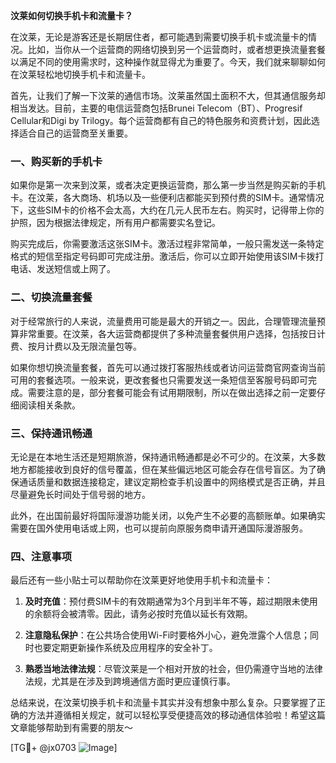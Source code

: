 **汶莱如何切换手机卡和流量卡？**

在汶莱，无论是游客还是长期居住者，都可能遇到需要切换手机卡或流量卡的情况。比如，当你从一个运营商的网络切换到另一个运营商时，或者想更换流量套餐以满足不同的使用需求时，这种操作就显得尤为重要了。今天，我们就来聊聊如何在汶莱轻松地切换手机卡和流量卡。

首先，让我们了解一下汶莱的通信市场。汶莱虽然国土面积不大，但其通信服务却相当发达。目前，主要的电信运营商包括Brunei Telecom（BT）、Progresif Cellular和Digi by Trilogy。每个运营商都有自己的特色服务和资费计划，因此选择适合自己的运营商至关重要。

### 一、购买新的手机卡

如果你是第一次来到汶莱，或者决定更换运营商，那么第一步当然是购买新的手机卡。在汶莱，各大商场、机场以及一些便利店都能买到预付费的SIM卡。通常情况下，这些SIM卡的价格不会太高，大约在几元人民币左右。购买时，记得带上你的护照，因为根据法律规定，所有用户都需要实名登记。

购买完成后，你需要激活这张SIM卡。激活过程非常简单，一般只需发送一条特定格式的短信至指定号码即可完成注册。激活后，你可以立即开始使用该SIM卡拨打电话、发送短信或上网了。

### 二、切换流量套餐

对于经常旅行的人来说，流量费用可能是最大的开销之一。因此，合理管理流量预算非常重要。在汶莱，各大运营商都提供了多种流量套餐供用户选择，包括按日计费、按月计费以及无限流量包等。

如果你想切换流量套餐，首先可以通过拨打客服热线或者访问运营商官网查询当前可用的套餐选项。一般来说，更改套餐也只需要发送一条短信至客服号码即可完成。需要注意的是，部分套餐可能会有试用期限制，所以在做出选择之前一定要仔细阅读相关条款。

### 三、保持通讯畅通

无论是在本地生活还是短期旅游，保持通讯畅通都是必不可少的。在汶莱，大多数地方都能接收到良好的信号覆盖，但在某些偏远地区可能会存在信号盲区。为了确保通话质量和数据连接稳定，建议定期检查手机设置中的网络模式是否正确，并且尽量避免长时间处于信号弱的地方。

此外，在出国前最好将国际漫游功能关闭，以免产生不必要的高额账单。如果确实需要在国外使用电话或上网，也可以提前向原服务商申请开通国际漫游服务。

### 四、注意事项

最后还有一些小贴士可以帮助你在汶莱更好地使用手机卡和流量卡：

1. **及时充值**：预付费SIM卡的有效期通常为3个月到半年不等，超过期限未使用的余额将会被清零。因此，请务必按时充值以延长有效期。
   
2. **注意隐私保护**：在公共场合使用Wi-Fi时要格外小心，避免泄露个人信息；同时也要定期更新操作系统及应用程序的安全补丁。

3. **熟悉当地法律法规**：尽管汶莱是一个相对开放的社会，但仍需遵守当地的法律法规，尤其是在涉及到跨境通信方面时更应谨慎行事。

总结来说，在汶莱切换手机卡和流量卡其实并没有想象中那么复杂。只要掌握了正确的方法并遵循相关规定，就可以轻松享受便捷高效的移动通信体验啦！希望这篇文章能够帮助到有需要的朋友～

[TG💪+ @jx0703 ![Image](https://github.com/user-attachments/assets/dbca1d08-cadb-493c-b0ec-ad6f7a83f270)]